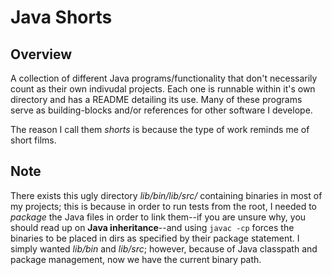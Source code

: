 # Java Shorts

Overview
---
A collection of different Java programs/functionality that don't necessarily 
count as their own indivudal projects. Each one is runnable within it's 
own directory and has a README detailing its use. Many of these 
programs serve as building-blocks and/or references for other 
software I develope. 

The reason I call them _shorts_ is because the type of work reminds me of 
short films.

Note
---
There exists this ugly directory _lib/bin/lib/src/_ containing binaries in most
of my projects; this is because in order to run tests from the root, I needed 
to _package_ the Java files in order to link them--if you are unsure why, 
you should read up on **Java inheritance**--and using `javac -cp` forces 
the binaries to be placed in dirs as specified by their package statement.
I simply wanted _lib/bin_ and _lib/src_; however, because of Java classpath 
and package management, now we have the current binary path.
